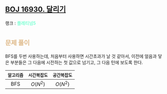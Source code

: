 # <span style="font-size:17pt; font-weight:bold">[BOJ 16930. 달리기](https://www.acmicpc.net/problem/16930)</span>
랭크 : <span style="color:aquamarine">__플레티넘5__</span>
<br>

# <span style="font-size:15pt;color:BurlyWood">문제 풀이</span>

BFS를 두번 사용하는데, 처음부터 사용하면 시간초과가 날 것 같아서, 이전에 얼음과 닿은 부분들은 그 다음에 시전하는 첫 값으로 넘기고, 그 다음 턴에 보도록 한다.
<br>

|`알고리즘`|`시간복잡도`|`공간복잡도`|
|:---:|:---:|:---:|
| BFS | $O(N^2)$| $O(N^2)$ |

<br><br>
